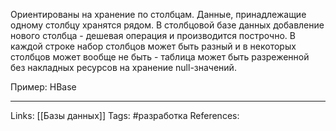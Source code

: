 Ориентированы на хранение по столбцам. Данные, принадлежащие одному столбцу хранятся рядом. В столбцовой базе данных добавление нового столбца - дешевая операция и производится построчно. В каждой строке набор столбцов может быть разный и в некоторых столбцов может вообще не быть - таблица может быть разреженной без накладных ресурсов на хранение null-значений.

Пример: HBase
___
Links: [[Базы данных]]
Tags: #разработка 
References: